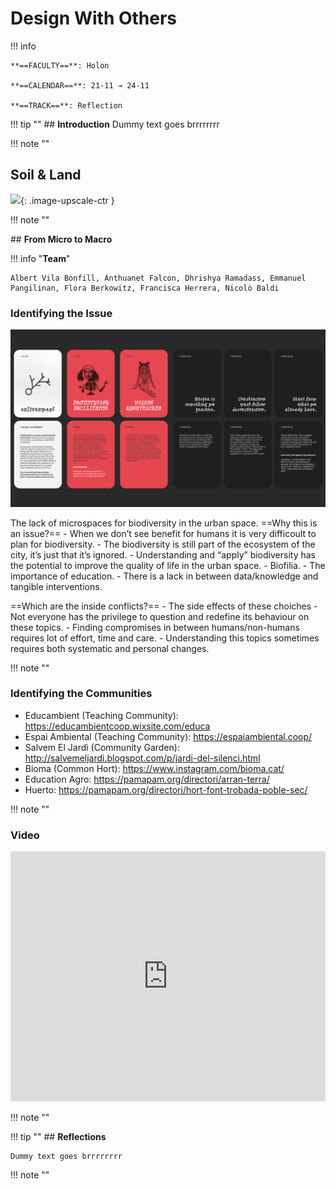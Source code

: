 # Design With Others

!!! info 
    
    **==FACULTY==**: Holon

    **==CALENDAR==**: 21-11 → 24-11

    **==TRACK==**: Reflection

<div style="clear:both;"></div>

!!! tip ""
    ## **Introduction** 
    Dummy text goes brrrrrrrr

!!! note ""

## **Soil & Land**

![](../images/DWO02.gif){: .image-upscale-ctr }

!!! note ""

## **From Micro to Macro**

!!! info "**Team**"
    
    Albert Vila Bonfill, Anthuanet Falcon, Dhrishya Ramadass, Emmanuel Pangilinan, Flora Berkowitz, Francisca Herrera, Nicolò Baldi

### **Identifying the Issue**

![](../images/DWO01.jpg)

The lack of microspaces for biodiversity in the urban space.
==Why this is an issue?==
    - When we don’t see benefit for humans it is very difficoult to plan for biodiversity.
    - The biodiversity is still part of the ecosystem of the city, it’s just that it’s ignored.
    - Understanding and “apply” biodiversity has the potential to improve the quality of life in the urban space.
    - Biofilia.
    - The importance of education.
    - There is a lack in between data/knowledge and tangible interventions.
    
==Which are the inside conflicts?==
    - The side effects of these choiches
    - Not everyone has the privilege to question and redefine its behaviour on these topics.
    - Finding compromises in between humans/non-humans requires lot of effort, time and care.
    - Understanding this topics sometimes requires both systematic and personal changes.

!!! note ""

### **Identifying the Communities**

- Educambient (Teaching Community): https://educambientcoop.wixsite.com/educa
- Espai Ambiental (Teaching Community): https://espaiambiental.coop/
- Salvem El Jardì (Community Garden): http://salvemeljardi.blogspot.com/p/jardi-del-silenci.html
- Bioma (Common Hort): https://www.instagram.com/bioma.cat/
- Education Agro: https://pamapam.org/directori/arran-terra/
- Huerto: https://pamapam.org/directori/hort-font-trobada-poble-sec/

!!! note ""

### **Video**

<iframe 
    width="100%" 
    height="400" 
    src="https://www.youtube.com/embed/aSSOlwAWv4w?si=cKappHEf6AWai6VK" 
    title="YouTube video player" 
    frameborder="0" 
    allow="accelerometer; autoplay; clipboard-write; encrypted-media; gyroscope; picture-in-picture; web-share" allowfullscreen>
</iframe>

!!! note "" 

!!! tip ""
    ## **Reflections**

    Dummy text goes brrrrrrrr

!!! note ""